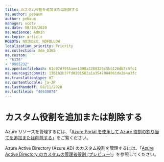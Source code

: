 ```yaml
---
title: カスタム役割を追加または削除する
ms.author: pebaum
author: pebaum
manager: scotv
ms.date: 08/10/2020
ms.audience: Admin
ms.topic: article
ROBOTS: NOINDEX, NOFOLLOW
localization_priority: Priority
ms.collection: Adm_O365
ms.custom:
- "6176"
- "9003232"
ms.openlocfilehash: 61c97df955aee1398a3288325c5b6126db7c5fc1
ms.sourcegitcommit: 1361b2b37fd0201502a1a3547084961de284a3fc
ms.translationtype: HT
ms.contentlocale: ja-JP
ms.lasthandoff: 08/11/2020
ms.locfileid: "46630074"
---
```

# <a name="add-or-remove-a-custom-role"></a>カスタム役割を追加または削除する

Azure リソースを管理するには、「[Azure Portal を使用して Azure 役割の割り当てを追加または削除する](https://docs.microsoft.com/azure/role-based-access-control/role-assignments-portal)」をご覧ください。

Azure Active Directory (Azure AD) のカスタム役割を管理するには、「[Azure Active Directory のカスタムの管理者役割 (プレビュー)](https://docs.microsoft.com/azure/active-directory/users-groups-roles/roles-custom-overview)」を参照してください。
